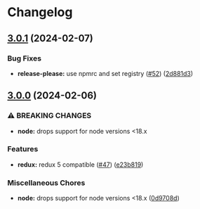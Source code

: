 # Changelog

## [3.0.1](https://github.com/americanexpress/vitruvius/compare/v3.0.0...v3.0.1) (2024-02-07)


### Bug Fixes

* **release-please:** use npmrc and set registry ([#52](https://github.com/americanexpress/vitruvius/issues/52)) ([2d881d3](https://github.com/americanexpress/vitruvius/commit/2d881d353bb382ed3623703804165f9fa4c09159))

## [3.0.0](https://github.com/americanexpress/vitruvius/compare/v2.0.1...v3.0.0) (2024-02-06)


### ⚠ BREAKING CHANGES

* **node:** drops support for node versions <18.x

### Features

* **redux:** redux 5 compatible ([#47](https://github.com/americanexpress/vitruvius/issues/47)) ([e23b819](https://github.com/americanexpress/vitruvius/commit/e23b81951d494cfc15fcb39efa63ec4f25a1d0ad))


### Miscellaneous Chores

* **node:** drops support for node versions &lt;18.x ([0d9708d](https://github.com/americanexpress/vitruvius/commit/0d9708dd701ee3cac29ce9540cae125f3e64bd77))
